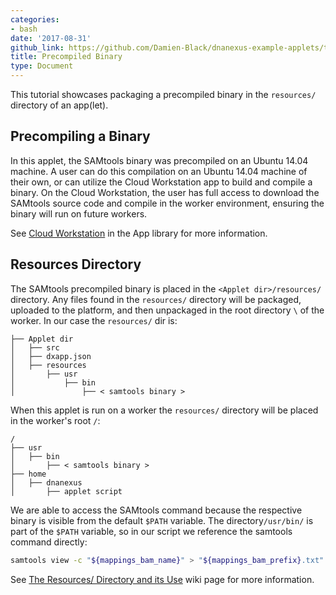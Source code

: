 ```yaml
---
categories:
- bash
date: '2017-08-31'
github_link: https://github.com/Damien-Black/dnanexus-example-applets/tree/master/Tutorials/bash/samtools_count_binary_sh
title: Precompiled Binary
type: Document
---
```

This tutorial showcases packaging a precompiled binary in the `resources/` directory of an app(let).

## Precompiling a Binary
In this applet, the SAMtools binary was precompiled on an Ubuntu 14.04 machine. A user can do this compilation on an Ubuntu 14.04 machine of their own, or can utilize the Cloud Workstation app to build and compile a binary. On the Cloud Workstation, the user has full access to download the SAMtools source code and compile in the worker environment, ensuring the binary will run on future workers.

See [Cloud Workstation](https://wiki.dnanexus.com/Developer-Tutorials/Cloud-Workstations) in the App library for more information.
## Resources Directory
The SAMtools precompiled binary is placed in the `<Applet dir>/resources/` directory. Any files found in the `resources/` directory will be packaged, uploaded to the platform, and then unpackaged in the root directory `\` of the worker. In our case the `resources/` dir is:
```
├── Applet dir
│   ├── src
│   ├── dxapp.json
│   ├── resources
│       ├── usr
│           ├── bin
│               ├── < samtools binary >
```
When this applet is run on a worker the `resources/` directory will be placed in the worker's root `/`:
```
/
├── usr
│   ├── bin
│       ├── < samtools binary >
├── home
│   ├── dnanexus
│   	├── applet script
```
We are able to access the SAMtools command because the respective binary is visible from the default `$PATH` variable. The directory`/usr/bin/` is part of the `$PATH` variable, so in our script we reference the samtools command directly:
```bash
samtools view -c "${mappings_bam_name}" > "${mappings_bam_prefix}.txt"
```


See [The Resources/ Directory and its Use](https://wiki.dnanexus.com/Developer-Tutorials/App-Build-Process#The-resources/-directory-and-its-use) wiki page for more information.
